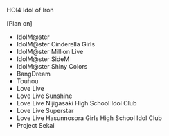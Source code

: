 HOI4 Idol of Iron

[Plan on]
- IdolM@ster
- IdolM@ster Cinderella Girls
- IdolM@ster Million Live
- IdolM@ster SideM
- IdolM@ster Shiny Colors
- BangDream
- Touhou
- Love Live
- Love Live Sunshine
- Love Live Nijigasaki High School Idol Club
- Love Live Superstar
- Love Live Hasunnosora Girls High School Idol Club
- Project Sekai